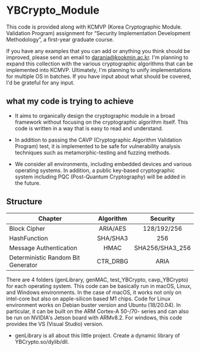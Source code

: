# YBCrypto_Module

This code is provided along with KCMVP (Korea Cryptographic Module. Validation Program) assignment for “Security Implementation Development Methodology”, a first-year graduate course.

If you have any examples that you can add or anything you think should be improved, please send an email to <darania@kookmin.ac.kr>. I'm planning to expand this collection with the various cryptographic algorithms that can be implemented into KCMVP. Ultimately, I'm planning to unify implementations for multiple OS in batches. If you have input about what should be covered, I'd be grateful for any input.

## what my code is trying to achieve

- It aims to organically design the cryptographic module in a broad framework without focusing on the cryptographic algorithm itself. This code is written in a way that is easy to read and understand.

- In addition to passing the CAVP (Cryptographic Algorithm Validation Program) test, it is implemented to be safe for vulnerability analysis techniques such as metamorphic-testing and fuzzing methods.

- We consider all environments, including embedded devices and various operating systems. In addition, a public key-based cryptographic system including PQC (Post-Quantum Cryptography) will be added in the future.


## Structure

|Chapter|Algorithm|Security|
|-----|:---:|:---:|
|Block Cipher|ARIA/AES|128/192/256|
|HashFunction|SHA/SHA3|256|
|Message Authentication |HMAC|SHA256/SHA3_256|
|Deterministic Random Bit Generator |CTR_DRBG|ARIA|

There are 4 folders (genLibrary, genMAC, test_YBCrypto, cavp_YBCrypto) for each operating system. This code can be basically run in macOS, Linux, and Windows environments. In the case of macOS, it works not only on intel-core but also on apple-silicon based M1 chips. Code for Linux environment works on Debian buster version and Ubuntu (18/20.04). In particular, it can be built on the ARM Cortex-A 50-/70- series and can also be run on NVIDIA's Jetson board with ARMv8.2. For windows, this code provides the VS (Visual Studio) version.

- genLibrary is all about this little project. Create a dynamic library of YBCrypto.so/dylib/dll.
